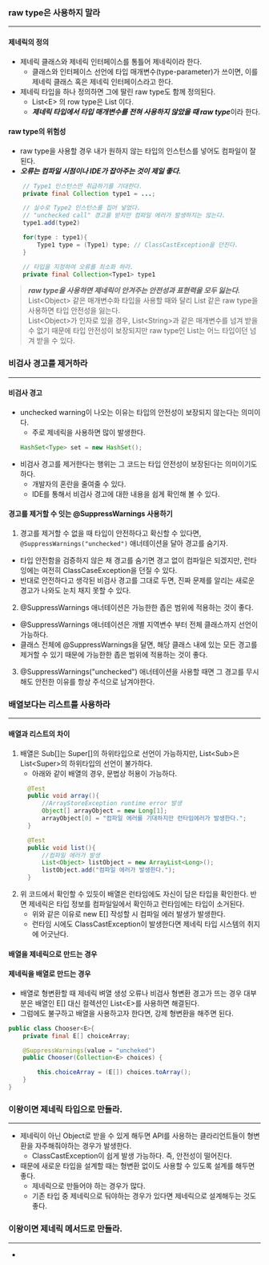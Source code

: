 ### raw type은 사용하지 말라
---

#### 제네릭의 정의
- 제네릭 클래스와 제네릭 인터페이스를 통틀어 제네릭이라 한다.
  - 클래스와 인터페이스 선언에 타입 매개변수(type-parameter)가 쓰이면, 이를 제네릭 클래스 혹은 제네릭 인터페이스라고 한다.
- 제네릭 타입을 하나 정의하면 그에 딸린 raw type도 함께 정의된다.
  - List\<E\> 의 row type은 List 이다.
  - ***제네릭 타입에서 타입 매개변수를 전혀 사용하지 않았을 때 raw type***이라 한다.

#### raw type의 위험성
- raw type을 사용할 경우 내가 원하지 않는 타입의 인스턴스를 넣어도 컴파일이 잘된다.
- ***오류는 컴파일 시점이나 IDE가 잡아주는 것이 제일 좋다.***
```java
    // Type1 인스턴스만 취급하기를 기대한다.
    private final Collection type1 = ...;

    // 실수로 Type2 인스턴스를 집어 넣었다.
    // "unchecked call" 경고를 받지만 컴파일 에러가 발생하지는 않는다.
    type1.add(type2)

    for(type : type1){
        Type1 type = (Type1) type; // ClassCastException을 던진다.
    }

    // 타입을 지정하여 오류를 최소화 하라.
    private final Collection<Type1> type1
```
> ***raw type을 사용하면 제네릭이 안겨주는 안전성과 표현력을 모두 잃는다.*** <br/>
> List\<Object\> 같은 매개변수화 타입을 사용할 때와 달리 List 같은 raw type을 사용하면 타입 안전성을 잃는다. <br/>
> List\<Object\>가 인자로 있을 경우, List\<String\>과 같은 매개변수를 넘겨 받을 수 없기 때문에 타입 안전성이 보장되지만 raw type인 List는 어느 타입이던 넘겨 받을 수 있다. 

### 비검사 경고를 제거하라
---

#### 비검사 경고
- unchecked warning이 나오는 이유는 타입의 안전성이 보장되지 않는다는 의미이다.
  - 주로 제네릭을 사용하면 많이 발생한다.
  ```java
  HashSet<Type> set = new HashSet();
  ```
- 비검사 경고를 제거한다는 행위는 그 코드는 타입 안전성이 보장된다는 의미이기도 하다.
  - 개발자의 혼란을 줄여줄 수 있다.
  - IDE를 통해서 비검사 경고에 대한 내용을 쉽게 확인해 볼 수 있다.

#### 경고를 제거할 수 잇는 @SuppressWarnings 사용하기
1. 경고를 제거할 수 없을 때 타입이 안전하다고 확신할 수 있다면, `@SuppressWarnings("unchecked")` 애너테이션을 달아 경고를 숨기자.
  - 타입 안전함을 검증하지 않은 채 경고를 숨기면 경고 없이 컴파일은 되겠지만, 런타잉에는 여전히 ClassCaseException을 던질 수 있다.
  - 반대로 안전하다고 생각된 비검사 경고를 그대로 두면, 진짜 문제를 알리는 새로운 경고가 나와도 눈치 채지 못할 수 있다.
2. @SuppressWarnings 애너테이션은 가능한한 좁은 범위에 적용하는 것이 좋다.
  - @SuppressWarnings 애너테이션은 개별 지역변수 부터 전체 클래스까지 선언이 가능하다.
  - 클래스 전체에 @SuppressWarnings을 달면, 해당 클래스 내에 있는 모든 경고를 제거할 수 있기 때문에 가능한한 좁은 범위에 적용하는 것이 좋다.
3. @SuppressWarnings("unchecked") 애너테이션을 사용할 때면 그 경고를 무시해도 안전한 이유를 항상 주석으로 남겨야한다.

### 배열보다는 리스트를 사용하라
---

#### 배열과 리스트의 차이
1. 배열은 Sub[]는 Super[]의 하위타입으로 선언이 가능하지만, List\<Sub>은 List\<Super>의 하위타입의 선언이 불가하다.
   - 아래와 같이 배열의 경우, 문법상 허용이 가능하다.
    ```java
      @Test
      public void array(){
          //ArrayStoreException runtime error 발생
          Object[] arrayObject = new Long[1];
          arrayObject[0] = "컴파일 에러를 기대하지만 런타임에러가 발생한다.";
      }

      @Test
      public void list(){
          //컴파일 에러가 발생
          List<Object> listObject = new ArrayList<Long>();
          listObject.add("컴파일 에러가 발생한다.");
      }  
    ```   
2. 위 코드에서 확인할 수 있듯이 배열은 런타임에도 자신이 담은 타입을 확인한다. 반면 제네릭은 타입 정보를 컴파일일에서 확인하고 런타임에는 타입이 소거된다.
   - 위와 같은 이유로 new E[] 작성할 시 컴파일 에러 발생가 발생한다.
   - 런타임 시에도 ClassCastException이 발생한다면 제네릭 타입 시스템의 취지에 어긋난다.

#### 배열을 제네릭으로 만드는 경우

#### 제네릭을 배열로 만드는 경우
- 배열로 형변환할 때 제네릭 벼열 생성 오류나 비검사 형변환 경고가 뜨는 경우 대부분은 배열인 E[] 대신 컬렉션인 List\<E>를 사용하면 해결된다.
- 그럼에도 불구하고 배열을 사용하고자 한다면, 강제 형변환을 해주면 된다.
```java
public class Chooser<E>{
    private final E[] choiceArray;

    @SuppressWarnings(value = "uncheked")
    public Chooser(Collection<E> choices) {

        this.choiceArray = (E[]) choices.toArray();
    }
}
```

### 이왕이면 제네릭 타입으로 만들라.
---

- 제네릭이 아닌 Object로 받을 수 있게 해두면 API를 사용하는 클라리언트들이 형변환을 자주해줘야하는 경우가 발생한다.
  - ClassCastException이 쉽게 발생 가능하다. 즉, 안전성이 떨어진다.
- 때문에 새로운 타입을 설계할 때는 형변환 없이도 사용할 수 있도록 설계를 해두면 좋다.
  - 제네릭으로 만들어야 하는 경우가 많다.
  - 기존 타입 중 제네릭으로 둬야하는 경우가 있다면 제네릭으로 설계해두는 것도 좋다.

### 이왕이면 제네릭 메서드로 만들라.
---

- 
